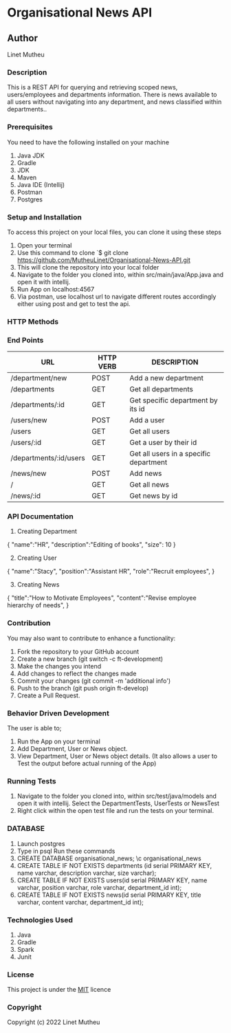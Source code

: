 # Organisational News API

## Author

Linet Mutheu

### Description

This is a REST API for querying and retrieving scoped news, users/employees and departments information. There is news available to all users without navigating into any department, and news classified within departments..

### Prerequisites

You need to have the following installed on your machine

1. Java JDK
2. Gradle
3. JDK
4. Maven
5. Java IDE (Intellij)
6. Postman
7. Postgres

### Setup and Installation
To access this project on your local files, you can clone it using these steps

1. Open your terminal
2. Use this command to clone `$ git clone
   https://github.com/MutheuLinet/Organisational-News-API.git
3. This will clone the repository into your local folder
4. Navigate to the folder you cloned into, within src/main/java/App.java and open it with intellij.
5. Run App on localhost:4567
6. Via postman, use localhost url to navigate different routes accordingly either using post and get to test the api.

### HTTP Methods
### End Points
| URL                    | HTTP VERB | DESCRIPTION                            |
|------------------------|-----------|----------------------------------------|
| /department/new        | POST      | Add a new department                   |
| /departments           | GET       | Get all departments                    |
| /departments/:id       | GET       | Get specific department by its id      |
| /users/new             | POST      | Add a user                             |
| /users                 | GET       | Get all users                          |
| /users/:id             | GET       | Get a user by their id                 |
| /departments/:id/users | GET       | Get all users in a specific department |
| /news/new              | POST      | Add news                               |
| /                      | GET       | Get all news                           |
| /news/:id              | GET       | Get news by id                         |


### API Documentation
1. Creating Department 

{  "name":"HR",
   "description":"Editing of books",
   "size": 10 }

2. Creating User

{  "name":"Stacy",
   "position":"Assistant HR",
   "role":"Recruit employees",
}

3. Creating News
  
{  "title":"How to Motivate Employees",
   "content":"Revise employee hierarchy of needs",
}

### Contribution
You may also want to contribute to enhance a functionality:
1. Fork the repository to your GitHub account
2. Create a new branch (git switch -c ft-development)
3. Make the changes you intend
4. Add changes to reflect the changes made
5. Commit your changes (git commit -m 'additional info')
6. Push to the branch (git push origin ft-develop)
7. Create a Pull Request.

### Behavior Driven Development
The user is able to;
1. Run the App on your terminal
2. Add Department, User or News object.
3. View Department, User or News object details.
   (It also allows a user to Test the output before actual running of the App)

### Running Tests
1. Navigate to the folder you cloned into, within src/test/java/models and open it with intellij. Select the DepartmentTests, UserTests or NewsTest
2. Right click within the open test file and run the tests on your terminal.

### DATABASE
1. Launch postgres
2. Type in psql
   Run these commands
3. CREATE DATABASE organisational_news;
   \c organisational_news
4. CREATE TABLE IF NOT EXISTS departments (id serial PRIMARY KEY, name varchar, description varchar, size varchar);
5. CREATE TABLE IF NOT EXISTS users(id serial PRIMARY KEY, name varchar, position varchar, role varchar, department_id int);
6. CREATE TABLE IF NOT EXISTS news(id serial PRIMARY KEY, title varchar, content varchar, department_id int);


### Technologies Used
1. Java
2. Gradle
3. Spark
4. Junit

### License
This project is under the [MIT](LICENSE) licence

### Copyright
Copyright (c) 2022 Linet Mutheu
